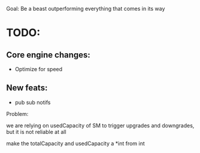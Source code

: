 Goal: Be a beast outperforming everything that comes in its way

# TODO:

## Core engine changes:
- Optimize for speed

## New feats:
- pub sub notifs


Problem:

we are relying on usedCapacity of SM to trigger upgrades and downgrades, but it is not reliable at all

make the totalCapacity and usedCapacity a *int from int
